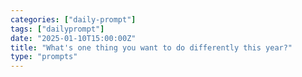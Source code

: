 ```yaml
---
categories: ["daily-prompt"]
tags: ["dailyprompt"]
date: "2025-01-10T15:00:00Z"
title: "What's one thing you want to do differently this year?"
type: "prompts"
---
```

